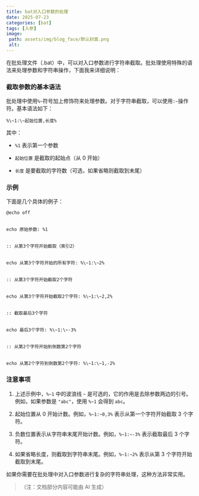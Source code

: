 ```yaml
---
title: bat对入口参数的处理
date: 2025-07-23
categories: [bat]
tags: [入参]
image:
 path: assets/img/blog_face/默认封面.png
 alt:
---
```


在批处理文件（.bat）中，可以对入口参数进行字符串截取。批处理使用特殊的语法来处理参数和字符串操作，下面我来详细说明：


### 截取参数的基本语法&#xA;

批处理中使用`%~`符号加上修饰符来处理参数。对于字符串截取，可以使用`:~`操作符。基本语法如下：




```
%\~1:\~起始位置,长度%
```

其中：




*   `%1` 表示第一个参数


*   `起始位置` 是截取的起始点（从 0 开始）


*   `长度` 是要截取的字符数（可选，如果省略则截取到末尾）


### 示例&#xA;

下面是几个具体的例子：




```
@echo off


echo 原始参数: %1


:: 从第3个字符开始截取（索引2）


echo 从第3个字符开始的所有字符: %\~1:\~2%


:: 从第3个字符开始截取2个字符


echo 从第3个字符开始截取2个字符: %\~1:\~2,2%


:: 截取最后3个字符


echo 最后3个字符: %\~1:\~-3%


:: 从第2个字符开始到倒数第2个字符


echo 从第2个字符到倒数第2个字符: %\~1:\~1,-2%
```

### 注意事项&#xA;



1.  上述示例中，`%~1` 中的波浪线 `~` 是可选的，它的作用是去除参数两边的引号。例如，如果参数是 `"abc"`，使用 `%~1` 会得到 `abc`。


2.  起始位置从 0 开始计数。例如，`%~1:~0,3%` 表示从第一个字符开始截取 3 个字符。


3.  负数位置表示从字符串末尾开始计数。例如，`%~1:~-3%` 表示截取最后 3 个字符。


4.  如果省略长度，则截取到字符串末尾。例如，`%~1:~2%` 表示从第 3 个字符开始截取到末尾。


如果你需要在批处理中对入口参数进行复杂的字符串处理，这种方法非常实用。


> （注：文档部分内容可能由 AI 生成）
>
